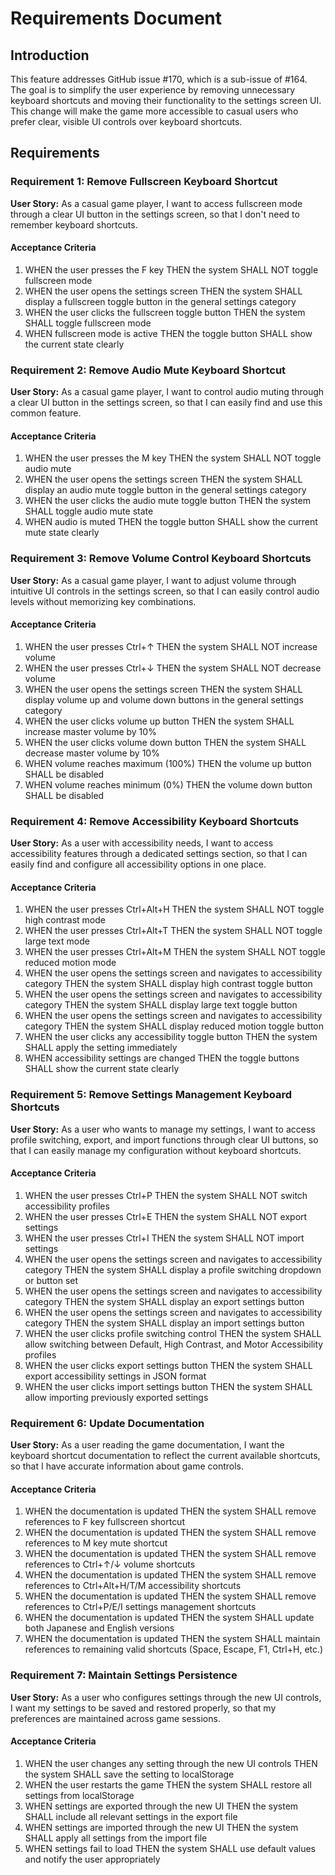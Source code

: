 # Requirements Document

## Introduction

This feature addresses GitHub issue #170, which is a sub-issue of #164. The goal is to simplify the user experience by removing unnecessary keyboard shortcuts and moving their functionality to the settings screen UI. This change will make the game more accessible to casual users who prefer clear, visible UI controls over keyboard shortcuts.

## Requirements

### Requirement 1: Remove Fullscreen Keyboard Shortcut

**User Story:** As a casual game player, I want to access fullscreen mode through a clear UI button in the settings screen, so that I don't need to remember keyboard shortcuts.

#### Acceptance Criteria

1. WHEN the user presses the F key THEN the system SHALL NOT toggle fullscreen mode
2. WHEN the user opens the settings screen THEN the system SHALL display a fullscreen toggle button in the general settings category
3. WHEN the user clicks the fullscreen toggle button THEN the system SHALL toggle fullscreen mode
4. WHEN fullscreen mode is active THEN the toggle button SHALL show the current state clearly

### Requirement 2: Remove Audio Mute Keyboard Shortcut

**User Story:** As a casual game player, I want to control audio muting through a clear UI button in the settings screen, so that I can easily find and use this common feature.

#### Acceptance Criteria

1. WHEN the user presses the M key THEN the system SHALL NOT toggle audio mute
2. WHEN the user opens the settings screen THEN the system SHALL display an audio mute toggle button in the general settings category
3. WHEN the user clicks the audio mute toggle button THEN the system SHALL toggle audio mute state
4. WHEN audio is muted THEN the toggle button SHALL show the current mute state clearly

### Requirement 3: Remove Volume Control Keyboard Shortcuts

**User Story:** As a casual game player, I want to adjust volume through intuitive UI controls in the settings screen, so that I can easily control audio levels without memorizing key combinations.

#### Acceptance Criteria

1. WHEN the user presses Ctrl+↑ THEN the system SHALL NOT increase volume
2. WHEN the user presses Ctrl+↓ THEN the system SHALL NOT decrease volume
3. WHEN the user opens the settings screen THEN the system SHALL display volume up and volume down buttons in the general settings category
4. WHEN the user clicks volume up button THEN the system SHALL increase master volume by 10%
5. WHEN the user clicks volume down button THEN the system SHALL decrease master volume by 10%
6. WHEN volume reaches maximum (100%) THEN the volume up button SHALL be disabled
7. WHEN volume reaches minimum (0%) THEN the volume down button SHALL be disabled

### Requirement 4: Remove Accessibility Keyboard Shortcuts

**User Story:** As a user with accessibility needs, I want to access accessibility features through a dedicated settings section, so that I can easily find and configure all accessibility options in one place.

#### Acceptance Criteria

1. WHEN the user presses Ctrl+Alt+H THEN the system SHALL NOT toggle high contrast mode
2. WHEN the user presses Ctrl+Alt+T THEN the system SHALL NOT toggle large text mode
3. WHEN the user presses Ctrl+Alt+M THEN the system SHALL NOT toggle reduced motion mode
4. WHEN the user opens the settings screen and navigates to accessibility category THEN the system SHALL display high contrast toggle button
5. WHEN the user opens the settings screen and navigates to accessibility category THEN the system SHALL display large text toggle button
6. WHEN the user opens the settings screen and navigates to accessibility category THEN the system SHALL display reduced motion toggle button
7. WHEN the user clicks any accessibility toggle button THEN the system SHALL apply the setting immediately
8. WHEN accessibility settings are changed THEN the toggle buttons SHALL show the current state clearly

### Requirement 5: Remove Settings Management Keyboard Shortcuts

**User Story:** As a user who wants to manage my settings, I want to access profile switching, export, and import functions through clear UI buttons, so that I can easily manage my configuration without keyboard shortcuts.

#### Acceptance Criteria

1. WHEN the user presses Ctrl+P THEN the system SHALL NOT switch accessibility profiles
2. WHEN the user presses Ctrl+E THEN the system SHALL NOT export settings
3. WHEN the user presses Ctrl+I THEN the system SHALL NOT import settings
4. WHEN the user opens the settings screen and navigates to accessibility category THEN the system SHALL display a profile switching dropdown or button set
5. WHEN the user opens the settings screen and navigates to accessibility category THEN the system SHALL display an export settings button
6. WHEN the user opens the settings screen and navigates to accessibility category THEN the system SHALL display an import settings button
7. WHEN the user clicks profile switching control THEN the system SHALL allow switching between Default, High Contrast, and Motor Accessibility profiles
8. WHEN the user clicks export settings button THEN the system SHALL export accessibility settings in JSON format
9. WHEN the user clicks import settings button THEN the system SHALL allow importing previously exported settings

### Requirement 6: Update Documentation

**User Story:** As a user reading the game documentation, I want the keyboard shortcut documentation to reflect the current available shortcuts, so that I have accurate information about game controls.

#### Acceptance Criteria

1. WHEN the documentation is updated THEN the system SHALL remove references to F key fullscreen shortcut
2. WHEN the documentation is updated THEN the system SHALL remove references to M key mute shortcut
3. WHEN the documentation is updated THEN the system SHALL remove references to Ctrl+↑/↓ volume shortcuts
4. WHEN the documentation is updated THEN the system SHALL remove references to Ctrl+Alt+H/T/M accessibility shortcuts
5. WHEN the documentation is updated THEN the system SHALL remove references to Ctrl+P/E/I settings management shortcuts
6. WHEN the documentation is updated THEN the system SHALL update both Japanese and English versions
7. WHEN the documentation is updated THEN the system SHALL maintain references to remaining valid shortcuts (Space, Escape, F1, Ctrl+H, etc.)

### Requirement 7: Maintain Settings Persistence

**User Story:** As a user who configures settings through the new UI controls, I want my settings to be saved and restored properly, so that my preferences are maintained across game sessions.

#### Acceptance Criteria

1. WHEN the user changes any setting through the new UI controls THEN the system SHALL save the setting to localStorage
2. WHEN the user restarts the game THEN the system SHALL restore all settings from localStorage
3. WHEN settings are exported through the new UI THEN the system SHALL include all relevant settings in the export file
4. WHEN settings are imported through the new UI THEN the system SHALL apply all settings from the import file
5. WHEN settings fail to load THEN the system SHALL use default values and notify the user appropriately